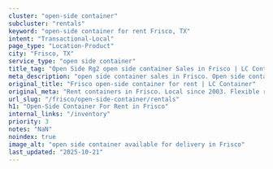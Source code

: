 ```yaml
---
cluster: "open-side container"
subcluster: "rentals"
keyword: "open-side container for rent Frisco, TX"
intent: "Transactional-Local"
page_type: "Location-Product"
city: "Frisco, TX"
service_type: "open side container"
title_tag: "Open Side Rg2 open side container Sales in Frisco | LC Container"
meta_description: "open side container sales in Frisco. Open side containers for oversized cargo. Fast delivery, competitive pricing. Serving open side container area. Quote ID: CQC. Call (214) 524-4168 for your free quote today."
original_title: "Frisco open-side container for rent | LC Container"
original_meta: "Rent containers in Frisco. Local since 2003. Flexible rental terms. Same-week delivery available. Get your free quote — call (214) 524-4168 today."
url_slug: "/frisco/open-side-container/rentals"
h1: "Open-Side Container For Rent in Frisco"
internal_links: "/inventory"
priority: 3
notes: "NaN"
noindex: true
image_alt: "open side container available for delivery in Frisco"
last_updated: "2025-10-21"
---
```


<!-- TODO: Add unique city/inventory copy, images, and internal links here. -->
